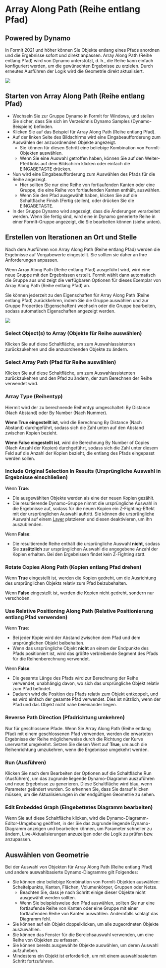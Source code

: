 # Array Along Path (Reihe entlang Pfad)

## Powered by Dynamo

In FormIt 2021 und höher können Sie Objekte entlang eines Pfads anordnen und die Ergebnisse sofort und direkt anpassen. Array Along Path (Reihe entlang Pfad) wird von Dynamo unterstützt, d. h., die Reihe kann einfach konfiguriert werden, um die gewünschten Ergebnisse zu erzielen. Durch erneutes Ausführen der Logik wird die Geometrie direkt aktualisiert.

![](<../.gitbook/assets/array-along-path (1).gif>)

## Starten von Array Along Path (Reihe entlang Pfad)

* Wechseln Sie zur Gruppe Dynamo in FormIt for Windows, und stellen Sie sicher, dass Sie sich im Verzeichnis Dynamo Samples (Dynamo-Beispiele) befinden.
* Klicken Sie auf das Beispiel für Array Along Path (Reihe entlang Pfad).
* Auf der linken Seite des Bildschirms wird eine Eingabeaufforderung zum Auswählen der anzuordnenden Objekte angezeigt.
   * Sie können für diesen Schritt eine beliebige Kombination von FormIt-Objekten auswählen.
   * Wenn Sie eine Auswahl getroffen haben, können Sie auf den Weiter-Pfeil links auf dem Bildschirm klicken oder einfach die EINGABETASTE drücken.
* Nun wird eine Eingabeaufforderung zum Auswählen des Pfads für die Reihe angezeigt.
   * Hier sollten Sie nur eine Reihe von fortlaufenden Kanten oder eine Gruppe, die eine Reihe von fortlaufenden Kanten enthält, auswählen.
   * Wenn Sie den Pfad ausgewählt haben, klicken Sie auf die Schaltfläche Finish (Fertig stellen), oder drücken Sie die EINGABETASTE.
* In der Gruppe Dynamo wird angezeigt, dass die Änderungen verarbeitet werden. Wenn Sie fertig sind, wird eine in Dynamo generierte Reihe in einer FormIt-Gruppe angezeigt, die Sie bearbeiten können (siehe unten).

## Erstellen von Iterationen an Ort und Stelle

Nach dem Ausführen von Array Along Path (Reihe entlang Pfad) werden die Ergebnisse auf Vorgabewerte eingestellt. Sie sollten sie daher an Ihre Anforderungen anpassen.

Wenn Array Along Path (Reihe entlang Pfad) ausgeführt wird, wird eine neue Gruppe mit den Ergebnissen erstellt. FormIt wählt dann automatisch die Gruppe aus und zeigt die verfügbaren Optionen für dieses Exemplar von Array Along Path (Reihe entlang Pfad) an.

Sie können jederzeit zu den Eigenschaften für Array Along Path (Reihe entlang Pfad) zurückkehren, indem Sie die Gruppe auswählen und zur Gruppe Properties (Eigenschaften) wechseln oder die Gruppe bearbeiten, sodass automatisch Eigenschaften angezeigt werden.

![](<../.gitbook/assets/array along path (2).png>)

### Select Object(s) to Array (Objekte für Reihe auswählen) <a href="#run" id="run"></a>

Klicken Sie auf diese Schaltfläche, um zum Auswahlassistenten zurückzukehren und die anzuordnenden Objekte zu ändern.

### Select Array Path (Pfad für Reihe auswählen)

Klicken Sie auf diese Schaltfläche, um zum Auswahlassistenten zurückzukehren und den Pfad zu ändern, der zum Berechnen der Reihe verwendet wird.

### Array Type (Reihentyp) <a href="#run" id="run"></a>

Hiermit wird der zu berechnende Reihentyp umgeschaltet: By Distance (Nach Abstand) oder By Number (Nach Nummer).

**Wenn True eingestellt ist**, wird die Berechnung By Distance (Nach Abstand) durchgeführt, sodass sich die Zahl unten auf den Abstand zwischen Kopien bezieht.

**Wenn False eingestellt ist**, wird die Berechnung By Number of Copies (Nach Anzahl der Kopien) durchgeführt, sodass sich die Zahl unter diesem Feld auf die Anzahl der Kopien bezieht, die entlang des Pfads eingepasst werden sollen.

### Include Original Selection In Results (Ursprüngliche Auswahl in Ergebnisse einschließen)

Wenn **True**:

* Die ausgewählten Objekte werden als eine der neuen Kopien gezählt.
* Die resultierende Dynamo-Gruppe nimmt die ursprüngliche Auswahl in die Ergebnisse auf, sodass für die neuen Kopien ein Z-Fighting-Effekt mit der ursprünglichen Auswahl auftritt. Sie können die ursprüngliche Auswahl auf einem [Layer](layers.md) platzieren und diesen deaktivieren, um ihn auszublenden.

Wenn **False**:

* Die resultierende Reihe enthält die ursprüngliche Auswahl **nicht**, sodass Sie **zusätzlich** zur ursprünglichen Auswahl die angegebene Anzahl der Kopien erhalten. Bei den Ergebnissen findet kein Z-Fighting statt.

### Rotate Copies Along Path (Kopien entlang Pfad drehen)

Wenn **True** eingestellt ist, werden die Kopien gedreht, um die Ausrichtung des ursprünglichen Objekts relativ zum Pfad beizubehalten.

Wenn **False** eingestellt ist, werden die Kopien nicht gedreht, sondern nur verschoben.

### Use Relative Positioning Along Path (Relative Positionierung entlang Pfad verwenden)

Wenn **True**:

* Bei jeder Kopie wird der Abstand zwischen dem Pfad und dem ursprünglichen Objekt beibehalten.
* Wenn das ursprüngliche Objekt **nicht** an einem der Endpunkte des Pfads positioniert ist, wird das größte verbleibende Segment des Pfads für die Reihenberechnung verwendet.

Wenn **False**:

* Die gesamte Länge des Pfads wird zur Berechnung der Reihe verwendet, unabhängig davon, wo sich das ursprüngliche Objekt relativ zum Pfad befindet.
* Dadurch wird die Position des Pfads relativ zum Objekt entkoppelt, und es wird einfach der gesamte Pfad verwendet. Dies ist nützlich, wenn der Pfad und das Objekt nicht nahe beieinander liegen.

### Reverse Path Direction (Pfadrichtung umkehren)

Nur für geschlossene Pfade. Wenn Sie Array Along Path (Reihe entlang Pfad) mit einem geschlossenen Pfad verwenden, werden die erwarteten Ergebnisse der Reihe möglicherweise durch die Richtung der Kurve unerwartet umgekehrt. Setzen Sie diesen Wert auf **True**, um auch die Reihenrichtung umzukehren, wenn die Ergebnisse umgekehrt werden.

### Run (Ausführen) <a href="#run" id="run"></a>

Klicken Sie nach dem Bearbeiten der Optionen auf die Schaltfläche Run (Ausführen), um das zugrunde liegende Dynamo-Diagramm auszuführen und neue Ergebnisse zu generieren. Diese Schaltfläche wird blau, wenn Parameter geändert wurden. So erkennen Sie, dass Sie darauf klicken müssen, um die Aktualisierungen in der endgültigen Geometrie zu sehen.‌

### Edit Embedded Graph (Eingebettetes Diagramm bearbeiten) <a href="#edit-embedded-graph" id="edit-embedded-graph"></a>

Wenn Sie auf diese Schaltfläche klicken, wird die Dynamo-Diagramm-Editor-Umgebung geöffnet, in der Sie das zugrunde liegende Dynamo-Diagramm anzeigen und bearbeiten können, um Parameter schneller zu ändern, Live-Aktualisierungen anzuzeigen oder die Logik zu prüfen bzw. anzupassen.

## Auswählen von Geometrie

Bei der Auswahl von Objekten für Array Along Path (Reihe entlang Pfad) und andere auswahlbasierte Dynamo-Diagramme gilt Folgendes:

* Sie können eine beliebige Kombination von FormIt-Objekten auswählen: Scheitelpunkte, Kanten, Flächen, Volumenkörper, Gruppen oder Netze.
   * Beachten Sie, dass je nach Schritt einige dieser Objekte nicht ausgewählt werden sollten.
   * Wenn Sie beispielsweise den Pfad auswählen, sollten Sie nur eine fortlaufende Reihe von Kanten oder eine Gruppe mit einer fortlaufenden Reihe von Kanten auswählen. Andernfalls schlägt das Diagramm fehl.
* Sie können auf ein Objekt doppelklicken, um alle zugeordneten Objekte auszuwählen.
* Sie können das Fenster für die Bereichsauswahl verwenden, um eine Reihe von Objekten zu erfassen.
* Sie können bereits ausgewählte Objekte auswählen, um deren Auswahl aufzuheben.
* Mindestens ein Objekt ist erforderlich, um mit einem auswahlbasierten Schritt fortzufahren.
